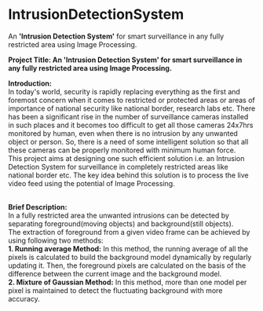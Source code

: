 # IntrusionDetectionSystem
An <b>'Intrusion Detection System'</b> for smart surveillance in any fully restricted area using Image Processing.

<b>Project Title: An 'Intrusion Detection System' for smart surveillance in any fully restricted area using Image Processing.</b><br/>

<b>Introduction:</b><br/>
In today's world, security is rapidly replacing everything as the first and foremost concern when it comes to restricted or protected areas or areas of importance of national security like national border, research labs etc. There has been a significant rise in the number of surveillance cameras installed in such places and it becomes too difficult to get all those cameras 24x7hrs monitored by human, even when there is no intrusion by any unwanted object or person. So, there is a need of some intelligent solution so that all these cameras can be properly monitored with minimum human force.<br/>
This project aims at designing one such efficient solution i.e. an Intrusion Detection System for surveillance in completely restricted areas like national border etc. The key idea behind this solution is to process the live video feed using the potential of Image Processing.<br/><br/>

<b>Brief Description:</b><br/>
In a fully restricted area the unwanted intrusions can be detected by separating foreground(moving objects) and background(still objects).<br/>
The extraction of foreground from a given video frame can be achieved by using following two methods:<br/>
<b>1. Running average Method:</b> In this method, the running average of all the pixels is calculated to build the background model dynamically by regularly updating it. Then, the foreground pixels are calculated on the basis of the difference between the current image and the background model.<br/>
<b>2. Mixture of Gaussian Method:</b> In this method, more than one model per pixel is maintained to detect the fluctuating background with more accuracy.<br/>
